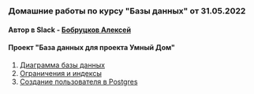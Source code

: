 
### Домашние работы по курсу "Базы данных" от 31.05.2022

#### Автор в Slack - [Бобруцков Алексей](https://otus-rdbms.slack.com/team/U03JK1MQY9E)

#### Проект "База данных для проекта Умный Дом"

1. [Диаграмма базы данных](homework_1)
2. [Ограничения и индексы](homework_2)
3. [Создание пользователя в Postgres](homework_3)
